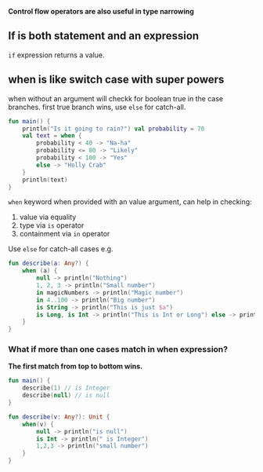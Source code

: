 

**Control flow operators are also useful in type narrowing**

## If is both statement and an expression

`if` expression returns a value.

## when is like switch case with super powers

when without an argument will checkk for boolean true in the case branches. first true branch wins, use `else` for catch-all.

```kotlin
fun main() {
    println("Is it going to rain?") val probability = 70
    val text = when {
        probability < 40 -> "Na-ha" 
        probability <= 80 -> "Likely" 
        probability < 100 -> "Yes" 
        else -> "Holly Crab"
    }
    println(text)
}
```

`when` keyword when provided with an value argument, can help in checking:
1. value via equality
2. type via `is` operator
3. containment via `in` operator


Use `else` for catch-all cases
e.g.
```kotlin
fun describe(a: Any?) { 
    when (a) {
        null -> println("Nothing")
        1, 2, 3 -> println("Small number")
        in magicNumbers -> println("Magic number")
        in 4..100 -> println("Big number")
        is String -> println("This is just $a")
        is Long, is Int -> println("This is Int or Long") else -> println("No idea, really")
    } 
}
```


### What if more than one cases match in when expression?

**The first match from top to bottom wins.**

```kotlin
fun main() {
    describe(1) // is Integer
    describe(null) // is null
}

fun describe(v: Any?): Unit {
    when(v) {
        null -> println("is null")
        is Int -> println(" is Integer")
        1,2,3 -> println("small number")
    }
}
```
